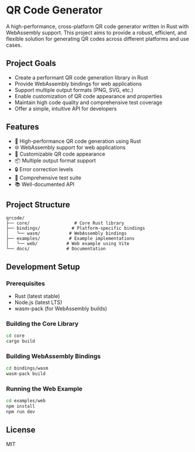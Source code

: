 # QR Code Generator

A high-performance, cross-platform QR code generator written in Rust with WebAssembly support. This project aims to provide a robust, efficient, and flexible solution for generating QR codes across different platforms and use cases.

## Project Goals

- Create a performant QR code generation library in Rust
- Provide WebAssembly bindings for web applications
- Support multiple output formats (PNG, SVG, etc.)
- Enable customization of QR code appearance and properties
- Maintain high code quality and comprehensive test coverage
- Offer a simple, intuitive API for developers

## Features

- 🚀 High-performance QR code generation using Rust
- 🌐 WebAssembly support for web applications
- 🎨 Customizable QR code appearance
- 📦 Multiple output format support
- 🔒 Error correction levels
- 🧪 Comprehensive test suite
- 📚 Well-documented API

## Project Structure

```
qrcode/
├── core/                 # Core Rust library
├── bindings/            # Platform-specific bindings
│   └── wasm/           # WebAssembly bindings
├── examples/           # Example implementations
│   └── web/           # Web example using Vite
└── docs/              # Documentation
```

## Development Setup

### Prerequisites

- Rust (latest stable)
- Node.js (latest LTS)
- wasm-pack (for WebAssembly builds)

### Building the Core Library

```bash
cd core
cargo build
```

### Building WebAssembly Bindings

```bash
cd bindings/wasm
wasm-pack build
```

### Running the Web Example

```bash
cd examples/web
npm install
npm run dev
```

## License

MIT 